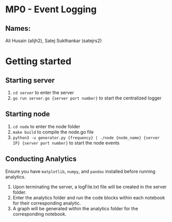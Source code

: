 # MP0 - Event Logging

## Names:
Ali Husain (alijh2), Satej Sukthankar (satejrs2)

# Getting started

## Starting server
1. ``` cd server ``` to enter the server
2. ``` go run server.go {server port number} ``` to start the centralized logger

## Starting node
1. ``` cd node ``` to enter the node folder
2. ``` make build ``` to compile the node.go file
3. ``` python3 -u generator.py {frequency} | ./node {node_name} {server IP} {server port number} ``` to start the node events

## Conducting Analytics
Ensure you have ```matplotlib```, ```numpy```, and ```pandas``` installed before running analytics.

1. Upon terminating the server, a logFile.txt file will be created in the server folder.
2. Enter the analytics folder and run the code blocks within each notebook for their corresponding analytic.
3. A graph will be generated within the analytics folder for the corresponding notebook.


